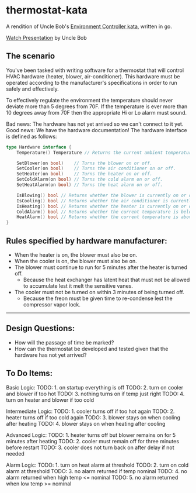# thermostat-kata

A rendition of Uncle Bob's [Environment Controller kata](https://github.com/unclebob/environmentcontroller), written in go.

[Watch Presentation](http://university.8thlight.com/events/86) by Uncle Bob


## The scenario

You've been tasked with writing software for a thermostat that will control
HVAC hardware (heater, blower, air-conditioner). This hardware must be operated
according to the manufacturer's specifications in order to run safely and effectively.

To effectively regulate the environment the temperature should never deviate more than
5 degrees from 70F. If the temperature is ever more than 10 degrees away from
70F then the appropriate Hi or Lo alarm must sound.

Bad news:  The hardware has not yet arrived so we can't connect to it yet.
Good news: We have the hardware documentation! The hardware interface is defined as follows:

```go
type Hardware interface {
	Temperature() Temperature // Returns the current ambient temperature.

	SetBlower(on bool)    // Turns the blower on or off.
	SetCooler(on bool)    // Turns the air conditioner on or off.
	SetHeater(on bool)    // Turns the heater on or off.
	SetColdAlarm(on bool) // Turns the cold alarm on or off.
	SetHeatAlarm(on bool) // Turns the heat alarm on or off.

	IsBlowing() bool // Returns whether the blower is currently on or off.
	IsCooling() bool // Returns whether the air conditioner is currently on or off.
	IsHeating() bool // Returns whether the heater is currently on or off.
	ColdAlarm() bool // Returns whether the current temperature is below the ideal minus the allowed delta.
	HeatAlarm() bool // Returns whether the current temperature is above the ideal plus the allowed delta.
}
```

## Rules specified by hardware manufacturer:

- When the heater is on, the blower must also be on.
- When the cooler is on, the blower must also be on.
- The blower must continue to run for 5 minutes after the heater is turned off.
    - Because the heat exchanger has latent heat that must not be allowed to
    accumulate lest it melt the sensitive vanes.
- The cooler must not be turned on within 3 minutes of being turned off.
    - Because the freon must be given time to re-condense lest the compressor vapor lock.

---

## Design Questions:

- How will the passage of time be marked?
- How can the thermostat be developed and tested given that the hardware has not yet arrived?

## To Do Items:

Basic Logic:
TODO: 1. on startup everything is off
TODO: 2. turn on cooler and blower if too hot
TODO: 3. nothing turns on if temp just right
TODO: 4. turn on heater and blower if too cold

Intermediate Logic:
TODO: 1. cooler turns off if too hot again
TODO: 2. heater turns off if too cold again
TODO: 3. blower stays on when cooling after heating
TODO: 4. blower stays on when heating after cooling

Advanced Logic:
TODO: 1. heater turns off but blower remains on for 5 minutes after heating
TODO: 2. cooler must remain off for three minutes before restart
TODO: 3. cooler does not turn back on after delay if not needed

Alarm Logic:
TODO: 1. turn on heat alarm at threshold
TODO: 2. turn on cold alarm at threshold
TODO: 3. no alarm returned if temp nominal
TODO: 4. no alarm returned when high temp <= nominal
TODO: 5. no alarm returned when low temp >= nominal

